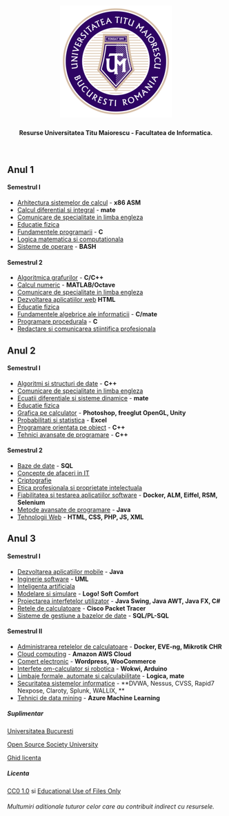 <h1 align="center">
  <br>
  <a href="https://github.com/ArmynC/ArminC-UTM-Info/archive/refs/heads/main.zip"><img src="https://raw.githubusercontent.com/ArmynC/ArminC-UTM-Info/main/sigla.png" alt="UTM"></a>
</h1>

<h4 align="center">Resurse Universitatea Titu Maiorescu - Facultatea de Informatica.</h4>
<br>

**Anul 1**
---

#### Semestrul I

* [Arhitectura sistemelor de calcul](https://github.com/ArmynC/ArminC-UTM-Info/tree/main/Anul%201/Semestrul%20I/Arhitectura%20sistemelor%20de%20calcul) - **x86 ASM**
* [Calcul diferential si integral](https://github.com/ArmynC/ArminC-UTM-Info/tree/main/Anul%201/Semestrul%20I/Calcul%20diferential%20si%20integral) - **mate**
* [Comunicare de specialitate in limba engleza](https://github.com/ArmynC/ArminC-UTM-Info/tree/main/Anul%201/Semestrul%20I/Comunicare%20de%20specialitate%20in%20limba%20engleza)
* [Educatie fizica](https://github.com/ArmynC/ArminC-UTM-Info/tree/main/Anul%201/Semestrul%20I/Educatie%20fizica)
* [Fundamentele programarii](https://github.com/ArmynC/ArminC-UTM-Info/tree/main/Anul%201/Semestrul%20I/Fundamentele%20programarii) - **C**
* [Logica matematica si computationala](https://github.com/ArmynC/ArminC-UTM-Info/tree/main/Anul%201/Semestrul%20I/Logica%20matematica%20si%20computationala)
* [Sisteme de operare](https://github.com/ArmynC/ArminC-UTM-Info/tree/main/Anul%201/Semestrul%20I/Sisteme%20de%20operare) - **BASH**

#### Semestrul 2

* [Algoritmica grafurilor](https://github.com/ArmynC/ArminC-UTM-Info/tree/main/Anul%201/Semestrul%20II/Algoritmica%20grafurilor) - **C/C++**
* [Calcul numeric](https://github.com/ArmynC/ArminC-UTM-Info/tree/main/Anul%201/Semestrul%20II/Calcul%20numeric) - **MATLAB/Octave**
* [Comunicare de specialitate in limba engleza](https://github.com/ArmynC/ArminC-UTM-Info/tree/main/Anul%201/Semestrul%20II/Comunicare%20de%20specialitate%20in%20limba%20engleza) 
* [Dezvoltarea aplicatiilor web](https://github.com/ArmynC/ArminC-UTM-Info/tree/main/Anul%201/Semestrul%20II/Dezvoltarea%20aplicatiilor%20web) **HTML**
* [Educatie fizica](https://github.com/ArmynC/ArminC-UTM-Info/tree/main/Anul%201/Semestrul%20II/Educatie%20fizica)
* [Fundamentele algebrice ale informaticii](https://github.com/ArmynC/ArminC-UTM-Info/tree/main/Anul%201/Semestrul%20II/Fundamentele%20algebrice%20ale%20informaticii) - **C/mate**
* [Programare procedurala](https://github.com/ArmynC/ArminC-UTM-Info/tree/main/Anul%201/Semestrul%20II/Programare%20procedurala) - **C**
* [Redactare si comunicarea stiintifica profesionala](https://github.com/ArmynC/ArminC-UTM-Info/tree/main/Anul%201/Semestrul%20II/Redactare%20si%20comunicarea%20stiintifica%20profesionala)

**Anul 2**
---

#### Semestrul I

* [Algoritmi si structuri de date](https://github.com/ArmynC/ArminC-UTM-Info/tree/main/Anul%202/Semestrul%201/Algoritmi%20si%20structuri%20de%20date) - **C++**
* [Comunicare de specialitate in limba engleza](https://github.com/ArmynC/ArminC-UTM-Info/tree/main/Anul%202/Semestrul%201/Comunicare%20de%20specialitate%20in%20limba%20engleza)
* [Ecuatii diferentiale si sisteme dinamice](https://github.com/ArmynC/ArminC-UTM-Info/tree/main/Anul%202/Semestrul%201/Ecuatii%20diferentiale%20si%20sisteme%20dinamice) - **mate**
* [Educatie fizica](https://github.com/ArmynC/ArminC-UTM-Info/tree/main/Anul%202/Semestrul%201/Educatie%20fizica)
* [Grafica pe calculator](https://github.com/ArmynC/ArminC-UTM-Info/tree/main/Anul%202/Semestrul%201/Grafica%20pe%20calculator) - **Photoshop, freeglut OpenGL, Unity**
* [Probabilitati si statistica](https://github.com/ArmynC/ArminC-UTM-Info/tree/main/Anul%202/Semestrul%201/Probabilitati%20si%20statistica) - **Excel**
* [Programare orientata pe obiect](https://github.com/ArmynC/ArminC-UTM-Info/tree/main/Anul%202/Semestrul%201/Programare%20orientata%20pe%20obiect) - **C++**
* [Tehnici avansate de programare](https://github.com/ArmynC/ArminC-UTM-Info/tree/main/Anul%202/Semestrul%201/Tehnici%20avansate%20de%20programare) - **C++**

#### Semestrul 2

* [Baze de date](https://github.com/ArmynC/ArminC-UTM-Info/tree/main/Anul%202/Semestrul%202/Baze%20de%20date) - **SQL**
* [Concepte de afaceri in IT](https://github.com/ArmynC/ArminC-UTM-Info/tree/main/Anul%202/Semestrul%202/Concepte%20de%20afaceri%20in%20IT)
* [Criptografie](https://github.com/ArmynC/ArminC-UTM-Info/tree/main/Anul%202/Semestrul%202/Criptografie)
* [Etica profesionala si proprietate intelectuala](https://github.com/ArmynC/ArminC-UTM-Info/tree/main/Anul%202/Semestrul%201/Educatie%20fizica)
* [Fiabilitatea si testarea aplicatiilor software](https://github.com/ArmynC/ArminC-UTM-Info/tree/main/Anul%202/Semestrul%202/Fiabilitatea%20si%20testarea%20aplicatiilor%20software) - **Docker, ALM, Eiffel, RSM, Selenium**
* [Metode avansate de programare](https://github.com/ArmynC/ArminC-UTM-Info/tree/main/Anul%202/Semestrul%202/Metode%20avansate%20de%20programare) - **Java**
* [Tehnologii Web](https://github.com/ArmynC/ArminC-UTM-Info/tree/main/Anul%202/Semestrul%202/Tehnologii%20Web) - **HTML, CSS, PHP, JS, XML**


**Anul 3**
---

#### Semestrul I

* [Dezvoltarea aplicatiilor mobile](https://github.com/ArmynC/ArminC-UTM-Info/tree/main/Anul%203/Semestrul%201/Dezvoltarea%20aplicatiilor%20mobile)  - **Java**
* [Inginerie software](https://github.com/ArmynC/ArminC-UTM-Info/tree/main/Anul%203/Semestrul%201/Inginerie%20software) - **UML**
* [Inteligenta artificiala](https://github.com/ArmynC/ArminC-UTM-Info/tree/main/Anul%203/Semestrul%201/Inteligenta%20artificiala)
* [Modelare si simulare](https://github.com/ArmynC/ArminC-UTM-Info/tree/main/Anul%203/Semestrul%201/Modelare%20si%20simulare) - **Logo! Soft Comfort**
* [Proiectarea interfetelor utilizator](https://github.com/ArmynC/ArminC-UTM-Info/tree/main/Anul%203/Semestrul%201/Proiectarea%20interfetelor%20utilizator) - **Java Swing, Java AWT, Java FX, C#**
* [Retele de calculatoare](https://github.com/ArmynC/ArminC-UTM-Info/tree/main/Anul%203/Semestrul%201/Retele%20de%20calculatoare) - **Cisco Packet Tracer**
* [Sisteme de gestiune a bazelor de date](https://github.com/ArmynC/ArminC-UTM-Info/tree/main/Anul%202/Semestrul%202/Tehnologii%20Web) - **SQL/PL-SQL**

#### Semestrul II
* [Administrarea retelelor de calculatoare](https://github.com/ArmynC/ArminC-UTM-Info/tree/main/Anul%203/Semestrul%202/Administrarea%20retelelor%20de%20calculatoare)  - **Docker, EVE-ng, Mikrotik CHR**
* [Cloud computing](https://github.com/ArmynC/ArminC-UTM-Info/tree/main/Anul%203/Semestrul%202/Cloud%20computing) - **Amazon AWS Cloud**
* [Comert electronic](https://github.com/ArmynC/ArminC-UTM-Info/tree/main/Anul%203/Semestrul%202/Comert%20electronic) - **Wordpress, WooCommerce**
* [Interfete om-calculator si robotica](https://github.com/ArmynC/ArminC-UTM-Info/tree/main/Anul%203/Semestrul%202/Interfete%20om-calculator%20si%20robotica) - **Wokwi, Arduino**
* [Limbaje formale, automate si calculabilitate](https://github.com/ArmynC/ArminC-UTM-Info/tree/main/Anul%203/Semestrul%202/Limbaje%20formale%2C%20automate%20si%20calculabilitate) - **Logica, mate**
* [Securitatea sistemelor informatice](https://github.com/ArmynC/ArminC-UTM-Info/tree/main/Anul%203/Semestrul%202/Securitatea%20sistemelor%20informatice) - **DVWA, Nessus, CVSS, Rapid7 Nexpose, Claroty, Splunk, WALLIX, **
* [Tehnici de data mining](https://github.com/ArmynC/ArminC-UTM-Info/tree/main/Anul%203/Semestrul%202/Tehnici%20de%20data%20mining) - **Azure Machine Learning**

##### Suplimentar
[Universitatea Bucuresti](https://github.com/DLarisa/FMI-Materials-BachelorDegree-UniBuc)

[Open Source Society University](https://github.com/ossu/computer-science)

[Ghid licenta]()

##### Licenta
[CC0 1.0](https://tldrlegal.com/license/creative-commons-cc0-1.0-universal) si [Educational Use of Files Only](https://github.com/ArmynC/ArminC-UTM-Info/blob/main/LICENSE2)

###### Multumiri aditionale tuturor celor care au contribuit indirect cu resursele.